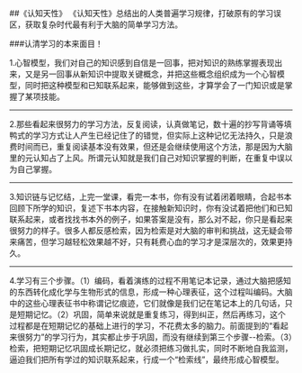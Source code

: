 ##《认知天性》
《认知天性》总结出的人类普遍学习规律，打破原有的学习误区，获取复杂时代最有利于大脑的简单学习方法。

###认清学习的本来面目！

1.心智模型，我们对自己的知识感到自信是一回事，把对知识的熟练掌握表现出来，又是另一回事从新知识中提取关键概念，并把这些概念组织成为一个心智模型，同时把这种模型和已知联系起来，能够做到这些，才算学会了一门知识或是掌握了某项技能。
****
2.那些看起来很努力的学习方法，反复阅读，认真做笔记，数十遍的抄写背诵等填鸭式的学习方式让人产生已经记住了的错觉，但实际上这种记忆无法持久，只是浪费时间而已，重复阅读基本没有效果，但还是会继续使用这个方法，那是因为大脑里的元认知占了上风。所谓元认知就是我们自己对知识掌握的判断，在重复中误以为自己掌握。
****
3.知识链与记忆结，上完一堂课，看完一本书，你有没有试着闭着眼睛，合起书本回顾下所学的知识，复述下书本内容，在接触新知识时，你有没试着把他们和已知联系起来，或者找找书本外的例子，如果答案是没有，那么对不起，你只是看起来很努力的样子。很多人都反感检索，因为检索是对大脑的审判和挑战，这无疑会带来痛苦，但学习越轻松效果越不好，只有耗费心血的学习才是深层次的，效果更持久。
****
4.学习有三个步骤。（1）编码，看着演练的过程不用笔记本记录，通过大脑把感知的东西转化成化学与生物形式的信息，形成一种心理表征，这个过程叫编码。大脑中的这些心理表征书中称谓记忆痕迹，它们就像是我们记在笔记本上的几句话，只是短期记忆。（2）巩固，简单来说就是重复练习，得到纠正，然后再练习，这个过程都是在短期记忆的基础上进行的学习，不花费太多的脑力。前面提到的“看起来很努力”的学习行为，其实都止步于巩固，而没有继续到第三个步骤--检索。（3）检索，把短期记忆巩固成长期记忆，就必须把练习做扎实，同时不断地自我监测，逼迫我们把所有学过的知识联系起来，行成一个“检索线”，最终形成心智模型。